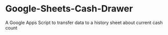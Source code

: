 # Google-Sheets-Cash-Drawer
A Google Apps Script to transfer data to a history sheet about current cash count
